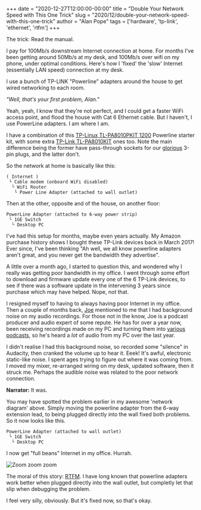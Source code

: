 +++
date = "2020-12-27T12:00:00-00:00"
title = "Double Your Network Speed with This One Trick"
slug = "2020/12/double-your-network-speed-with-this-one-trick"
author = "Alan Pope"
tags = ['hardware', 'tp-link', 'ethernet', 'rtfm']
+++

The trick: Read the manual.

I pay for 100Mb/s downstream Internet connection at home. For months I've been getting around 50Mb/s at my desk, and 100Mb/s over wifi on my phone, under optimal conditions. Here's how I 'fixed' the 'slow' Internet (essentially LAN speed) connection at my desk.

I use a bunch of TP-LINK "Powerline" adapters around the house to get wired networking to each room. 

*"Well, that's your first problem, Alan."*

Yeah, yeah, I know that they're not perfect, and I could get a faster WiFi access point, and flood the house with Cat 6 Ethernet cable. But I haven't, I use PowerLine adapters. I am where I am.

I have a combination of this [TP-Linux TL-PA8010PKIT 1200](https://geni.us/iu86k) Powerline starter kit, with some extra [TP-Link TL-PA8010KIT](https://geni.us/YOYG) ones too. Note the main difference being the former have pass-through sockets for our [glorious](https://www.youtube.com/watch?v=UEfP1OKKz_Q) 3-pin plugs, and the latter don't.

So the network at home is basically like this:

```
( Internet )
 └ Cable modem (onboard WiFi disabled)
  └ WiFi Router
   └ Power Line Adapter (attached to wall outlet)
```
Then at the other, opposite and of the house, on another floor:
```
PowerLine Adapter (attached to 6-way power strip)
 └ 1GE Switch
  └ Desktop PC
```

I've had this setup for months, maybe even years actually. My Amazon purchase history shows I bought these TP-Link devices back in March 2017! Ever since, I've been thinking "Ah well, we all know powerline adapters aren't great, and you never get the bandwidth they advertise".

A little over a month ago, I started to question this, and wondered why I really was getting poor bandwidth in my office. I went through some effort to download and firmware update every one of the 6 TP-Link devices, to see if there was a software update in the intervening 3 years since purchase which may have helped. Nope, not that.

I resigned myself to having to always having poor Internet in my office. Then a couple of months back, [Joe](https://joeress.com/) mentioned to me that I had background noise on my audio recordings. For those not in the know, Joe is a podcast producer and audio expert of some repute. He has for over a year now, been receiving recordings made on my PC and turning them into [various](https://thenew.show/) [podcasts](https://ubuntupodcast.org/), so he's heard a *lot* of audio from my PC over the last year.

I didn't realise I had this background noise, so recorded some "silence" in Audacity, then cranked the volume up to hear it. Eeek! It's awful, electronic static-like noise. I spent ages trying to figure out where it was coming from. I moved my mixer, re-arranged wiring on my desk, updated software, then it struck me. Perhaps the audible noise was related to the poor network connection.

**Narrator:** It was.

You may have spotted the problem earlier in my awesome 'network diagram' above. Simply moving the powerline adapter from the 6-way extension lead, to being plugged directly into the wall fixed both problems. So it now looks like this.

```
PowerLine Adapter (attached to wall outlet)
 └ 1GE Switch
  └ Desktop PC
```

I now get "full beans" Internet in my office. Hurrah.

![Zoom zoom zoom](/images/2020-12-27/fast.png)

The moral of this story: [RTFM](https://en.wiktionary.org/wiki/RTFM). I have long known that powerline adapters work better when plugged directly into the wall outlet, but completly let that slip when debugging the problem. 

I feel very silly, obviously. But it's fixed now, so that's okay. 

